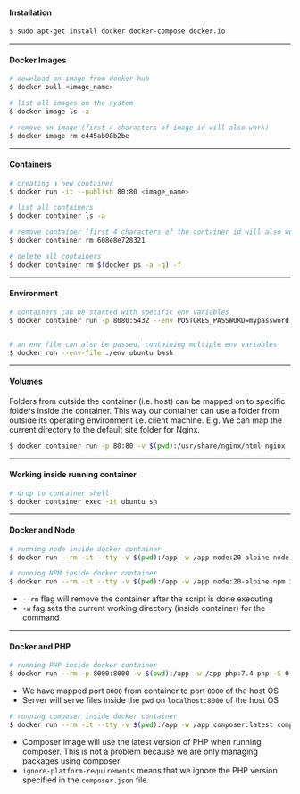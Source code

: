 #### Installation

```bash
$ sudo apt-get install docker docker-compose docker.io
```

---

#### Docker Images

```bash
# download an image from docker-hub
$ docker pull <image_name>

# list all images on the system
$ docker image ls -a

# remove an image (first 4 characters of image id will also work)
$ docker image rm e445ab08b2be
```

---

#### Containers

```bash
# creating a new container
$ docker run -it --publish 80:80 <image_name>

# list all containers 
$ docker container ls -a

# remove container (first 4 characters of the container id will also work)
$ docker container rm 608e8e728321 

# delete all containers
$ docker container rm $(docker ps -a -q) -f
```

---

#### Environment

```bash
# containers can be started with specific env variables
$ docker container run -p 8080:5432 --env POSTGRES_PASSWORD=mypassword --name postgres postgres


# an env file can also be passed, containing multiple env variables
$ docker run --env-file ./env ubuntu bash
```

---

#### Volumes
Folders from outside the container (i.e. host) can be mapped on to specific folders inside the container. This way our container can use a folder from outside its operating environment i.e. client machine. E.g. We can map the current directory to the default site folder for Nginx.

```bash
$ docker container run -p 80:80 -v $(pwd):/usr/share/nginx/html nginx
```


---

#### Working inside running container

```bash
# drop to container shell
$ docker container exec -it ubuntu sh
```


---

#### Docker and Node

```bash
# running node inside docker container
$ docker run --rm -it --tty -v $(pwd):/app -w /app node:20-alpine node main.mjs

# running NPM inside docker container 
$ docker run --rm -it --tty -v $(pwd):/app -w /app node:20-alpine npm install
```

- `--rm` flag will remove the container after the script is done executing
- `-w` fag sets the current working directory (inside container) for the command


---

#### Docker and PHP

```bash
# running PHP inside docker container
$ docker run --rm -p 8000:8000 -v $(pwd):/app -w /app php:7.4 php -S 0.0.0.0:8000
```

- We have mapped port `8000` from container to port `8000` of the host OS
- Server will serve files inside the `pwd` on `localhost:8000` of the host OS

```bash
# running composer inside docker container 
$ docker run --rm -it --tty -v $(pwd):/app -w /app composer:latest composer --ignore-platform-reqs install
```

- Composer image will use the latest version of PHP when running composer. This is not a problem because we are only managing packages using composer 
- `ignore-platform-requirements` means that we ignore the PHP version specified in the `composer.json` file.

